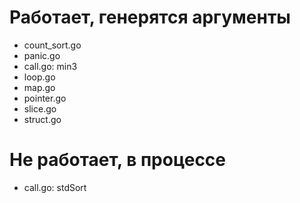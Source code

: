 # Работает, генерятся аргументы

+ count_sort.go
+ panic.go
+ call.go: min3
+ loop.go
+ map.go
+ pointer.go
+ slice.go
+ struct.go

# Не работает, в процессе

+ call.go: stdSort